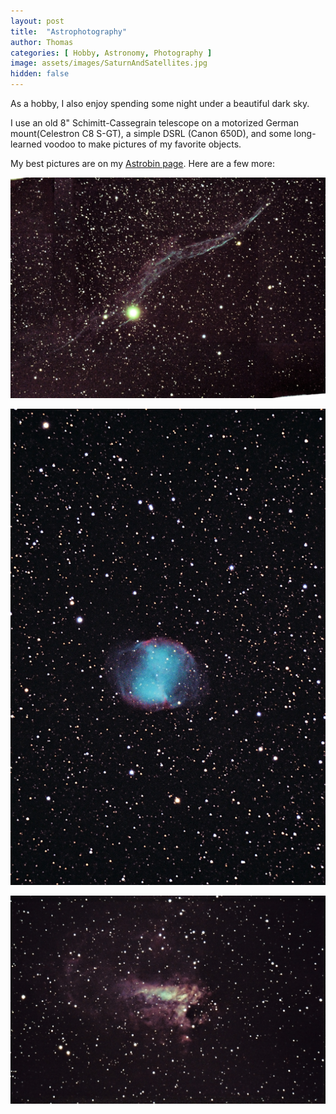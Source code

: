 ```yaml
---
layout: post
title:  "Astrophotography"
author: Thomas
categories: [ Hobby, Astronomy, Photography ]
image: assets/images/SaturnAndSatellites.jpg
hidden: false
---
```


As a hobby, I also enjoy spending some night under a beautiful dark sky. 

I use an old 8" Schimitt-Cassegrain telescope on a motorized German mount(Celestron C8 S-GT), a simple DSRL (Canon 650D), and some long-learned voodoo to make pictures of my favorite objects.

My best pictures are on my [Astrobin page](https://www.astrobin.com/users/AstroPanda/). Here are a few more:

![Cygnus' Veil Nebula](/assets/images/Dentelles.jpg "NGC6960")

![Dumbell Nebula](/assets/images/Dumbell.jpg "M27")

![The Omega/Swann Nebula](/assets/images/Omega.jpg "M17")
